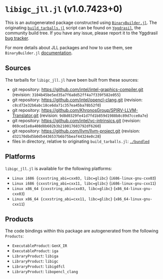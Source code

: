 # `libigc_jll.jl` (v1.0.7423+0)

This is an autogenerated package constructed using [`BinaryBuilder.jl`](https://github.com/JuliaPackaging/BinaryBuilder.jl). The originating [`build_tarballs.jl`](https://github.com/JuliaPackaging/Yggdrasil/blob/2c7079194b6e0d4c1380817461c0f7465a83a0b4/L/libigc/build_tarballs.jl) script can be found on [`Yggdrasil`](https://github.com/JuliaPackaging/Yggdrasil/), the community build tree.  If you have any issue, please report it to the Yggdrasil [bug tracker](https://github.com/JuliaPackaging/Yggdrasil/issues).

For more details about JLL packages and how to use them, see `BinaryBuilder.jl` [documentation](https://juliapackaging.github.io/BinaryBuilder.jl/dev/jll/).

## Sources

The tarballs for `libigc_jll.jl` have been built from these sources:

* git repository: https://github.com/intel/intel-graphics-compiler.git (revision: `3104b45be5ed35a7f6a8d52ff4a7f339f582e055`)
* git repository: https://github.com/intel/opencl-clang.git (revision: `c8cd72e32b6abc18ce6da71c357ea45ba78b52f0`)
* git repository: https://github.com/KhronosGroup/SPIRV-LLVM-Translator.git (revision: `9d8d0329fe41d7fd1b859d1988b8c89d7cce0a7e`)
* git repository: https://github.com/intel/vc-intrinsics.git (revision: `069ced1e8a408d8b602b3b210017603792df6260`)
* git repository: https://github.com/llvm/llvm-project.git (revision: `d32170dbd5b0d54436537b6b75beaf44324e0c28`)
* files in directory, relative to originating `build_tarballs.jl`: [`./bundled`](https://github.com/JuliaPackaging/Yggdrasil/tree/2c7079194b6e0d4c1380817461c0f7465a83a0b4/L/libigc/bundled)

## Platforms

`libigc_jll.jl` is available for the following platforms:

* `Linux i686 {cxxstring_abi=cxx03, libc=glibc}` (`i686-linux-gnu-cxx03`)
* `Linux i686 {cxxstring_abi=cxx11, libc=glibc}` (`i686-linux-gnu-cxx11`)
* `Linux x86_64 {cxxstring_abi=cxx03, libc=glibc}` (`x86_64-linux-gnu-cxx03`)
* `Linux x86_64 {cxxstring_abi=cxx11, libc=glibc}` (`x86_64-linux-gnu-cxx11`)

## Products

The code bindings within this package are autogenerated from the following `Products`:

* `ExecutableProduct`: `GenX_IR`
* `ExecutableProduct`: `iga`
* `LibraryProduct`: `libiga`
* `LibraryProduct`: `libigc`
* `LibraryProduct`: `libigdfcl`
* `LibraryProduct`: `libopencl_clang`
